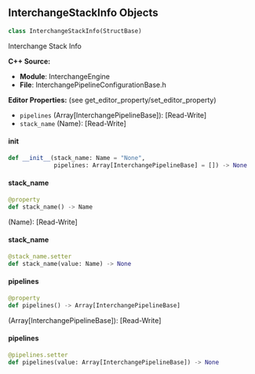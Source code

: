 ## InterchangeStackInfo Objects

```python
class InterchangeStackInfo(StructBase)
```

Interchange Stack Info

**C++ Source:**

- **Module**: InterchangeEngine
- **File**: InterchangePipelineConfigurationBase.h

**Editor Properties:** (see get_editor_property/set_editor_property)

- ``pipelines`` (Array[InterchangePipelineBase]):  [Read-Write]
- ``stack_name`` (Name):  [Read-Write]

<a id="unreal.InterchangeStackInfo.__init__"></a>

#### __init__

```python
def __init__(stack_name: Name = "None",
             pipelines: Array[InterchangePipelineBase] = []) -> None
```

<a id="unreal.InterchangeStackInfo.stack_name"></a>

#### stack_name

```python
@property
def stack_name() -> Name
```

(Name):  [Read-Write]

<a id="unreal.InterchangeStackInfo.stack_name"></a>

#### stack_name

```python
@stack_name.setter
def stack_name(value: Name) -> None
```

<a id="unreal.InterchangeStackInfo.pipelines"></a>

#### pipelines

```python
@property
def pipelines() -> Array[InterchangePipelineBase]
```

(Array[InterchangePipelineBase]):  [Read-Write]

<a id="unreal.InterchangeStackInfo.pipelines"></a>

#### pipelines

```python
@pipelines.setter
def pipelines(value: Array[InterchangePipelineBase]) -> None
```

<a id="unreal.ImportAssetParameters"></a>